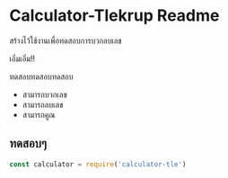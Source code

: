 # Calculator-Tlekrup Readme

สร้างไว้ใช้งานเพื่อทดสอบการบวกลบเลข

เอิ่มเอิ่ม!!

ทดสอบทดสอบทดสอบ

- สามารถบวกเลข
- สามารถลบเลข
- สามารถคูณ

## ทดสอบๆ

```js
const calculator = require('calculator-tle')
```
